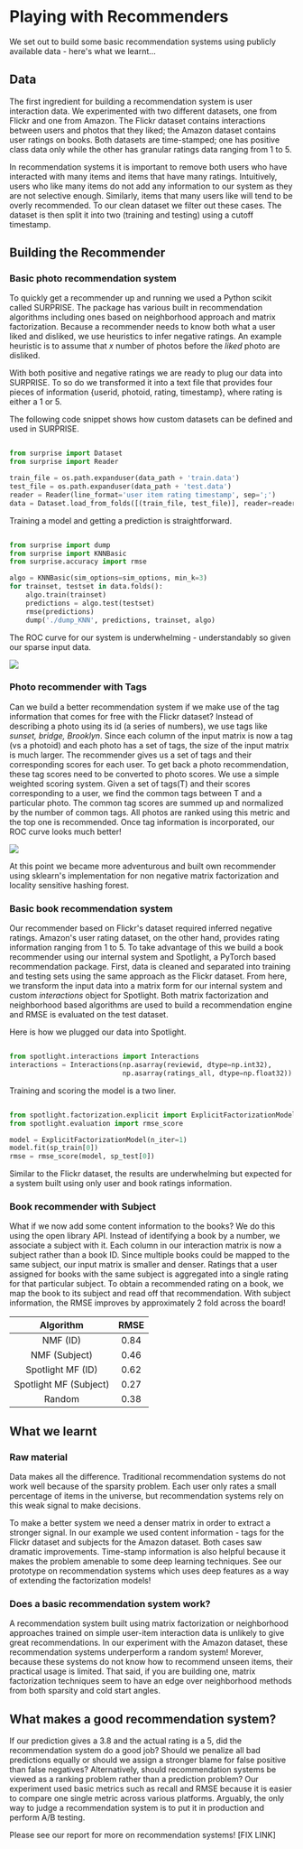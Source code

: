 # Playing with Recommenders

We set out to build some basic recommendation systems using publicly available
data - here's what we learnt...

## Data

The first ingredient for building a recommendation system is user interaction
data. We experimented with two different datasets, one from Flickr and one from
Amazon. The Flickr dataset contains interactions between users and photos that
they liked; the Amazon dataset contains user ratings on books. Both datasets are
time-stamped; one has positive class data only while the other has granular
ratings data ranging from 1 to 5.

In recommendation systems it is important to remove both users who have
interacted with many items and items that have many ratings. Intuitively, users
who like many items do not add any information to our system as they are not
selective enough. Similarly, items that many users like will tend to be overly
recommended. To our clean dataset we filter out these cases. The dataset is
then split it into two (training and testing) using a cutoff timestamp.

## Building the Recommender

### Basic photo recommendation system

To quickly get a recommender up and running we used a Python scikit called
SURPRISE. The package has various built in recommendation algorithms including
ones based on neighborhood approach and matrix factorization. Because a
recommender needs to know both what a user liked and disliked, we use heuristics
to infer negative ratings. An example heuristic is to assume that *x* number of
photos before the *liked* photo are disliked.

With both positive and negative ratings we are ready to plug our data into
SURPRISE. To so do we transformed it into a text file that provides four pieces
of information {userid, photoid, rating, timestamp}, where rating is either a 1
or 5.

<!---
code from embed_old/collab_filter_knn_manualfold]
--->

The following code snippet shows how custom datasets can be defined and used in
SURPRISE. 

```python

from surprise import Dataset
from surprise import Reader

train_file = os.path.expanduser(data_path + 'train.data')
test_file = os.path.expanduser(data_path + 'test.data')
reader = Reader(line_format='user item rating timestamp', sep=';')
data = Dataset.load_from_folds([(train_file, test_file)], reader=reader)

```
Training a model and getting a prediction is straightforward.

```python

from surprise import dump
from surprise import KNNBasic
from surprise.accuracy import rmse

algo = KNNBasic(sim_options=sim_options, min_k=3)
for trainset, testset in data.folds():
    algo.train(trainset)
    predictions = algo.test(testset)
    rmse(predictions)
    dump('./dump_KNN', predictions, trainset, algo)

```

The ROC curve for our system is underwhelming - understandably so given our
sparse input data.

![](ROC_NMF_nodot_1115.png)

### Photo recommender with Tags

Can we build a better recommendation system if we make use of the tag
information that comes for free with the Flickr dataset? Instead of describing a
photo using its id (a series of numbers), we use tags like *sunset, bridge,
Brooklyn*. Since each column of the input matrix is now a tag (vs a photoid) and
each photo has a set of tags, the size of the input matrix is much larger. The
recommender gives us a set of tags and their corresponding scores for each
user. To get back a photo recommendation, these tag scores need to be converted
to photo scores. We use a simple weighted scoring system. Given a set of
tags(T) and their scores corresponding to a user, we find the common tags
between T and a particular photo. The common tag scores are summed up and
normalized by the number of common tags. All photos are ranked using this metric
and the top one is recommended. Once tag information is incorporated, our ROC
curve looks much better!

![](ROC_NMF_tag_loop_1115_nodot.png)

At this point we became more adventurous and built own recommender using
sklearn's implementation for non negative matrix factorization and locality
sensitive hashing forest.

### Basic book recommendation system

Our recommender based on Flickr's dataset required inferred negative
ratings. Amazon's user rating dataset, on the other hand, provides rating
information ranging from 1 to 5. To take advantage of this we build a book
recommender using our internal system and Spotlight, a PyTorch based
recommendation package. First, data is cleaned and separated into training and
testing sets using the same approach as the Flickr dataset. From here, we
transform the input data into a matrix form for our internal system and custom
*interactions* object for Spotlight. Both matrix factorization and neighborhood
based algorithms are used to build a recommendation engine and RMSE is evaluated
on the test dataset.

Here is how we plugged our data into Spotlight.

```python

from spotlight.interactions import Interactions
interactions = Interactions(np.asarray(reviewid, dtype=np.int32),					     np.asarray(bookid, dtype=np.int32),
                            np.asarray(ratings_all, dtype=np.float32))
```

Training and scoring the model is a two liner.

```python

from spotlight.factorization.explicit import ExplicitFactorizationModel
from spotlight.evaluation import rmse_score

model = ExplicitFactorizationModel(n_iter=1)
model.fit(sp_train[0])
rmse = rmse_score(model, sp_test[0])

```

Similar to the Flickr dataset, the results are underwhelming but expected for a
system built using only user and book ratings information.

### Book recommender with Subject

What if we now add some content information to the books? We do this using the
open library API. Instead of identifying a book by a number, we associate a
subject with it. Each column in our interaction matrix is now a subject rather
than a book ID. Since multiple books could be mapped to the same subject, our
input matrix is smaller and denser. Ratings that a user assigned for books with
the same subject is aggregated into a single rating for that particular
subject. To obtain a recommended rating on a book, we map the book to its
subject and read off that recommendation. With subject information, the RMSE
improves by approximately 2 fold across the board!

| Algorithm        | RMSE           | 
| :-------------: |:-------------:| 
| NMF (ID)        | 0.84 |
| NMF (Subject)   | 0.46 |
| Spotlight MF (ID)   | 0.62 |
| Spotlight MF (Subject)   | 0.27 |
| Random   | 0.38 |

## What we learnt

### Raw material

Data makes all the difference. Traditional recommendation systems do not work
well because of the sparsity problem. Each user only rates a small percentage of
items in the universe, but recommendation systems rely on this weak signal to
make decisions.

To make a better system we need a denser matrix in order to extract a stronger
signal. In our example we used content information - tags for the Flickr dataset
and subjects for the Amazon dataset. Both cases saw dramatic
improvements. Time-stamp information is also helpful because it makes the
problem amenable to some deep learning techniques. See our prototype on
recommendation systems which uses deep features as a way of extending the
factorization models!

### Does a basic recommendation system work?

A recommendation system built using matrix factorization or neighborhood
approaches trained on simple user-item interaction data is unlikely to give
great recommendations. In our experiment with the Amazon dataset, these
recommendation systems underperform a random system! Morever, because these
systems do not know how to recommend unseen items, their practical usage is
limited. That said, if you are building one, matrix factorization techniques
seem to have an edge over neighborhood methods from both sparsity and cold start
angles.

## What makes a good recommendation system?

If our prediction gives a 3.8 and the actual rating is a 5, did the
recommendation system do a good job?  Should we penalize all bad predictions
equally or should we assign a stronger blame for false positive than false
negatives? Alternatively, should recommendation systems be viewed as a ranking
problem rather than a prediction problem? Our experiment used basic metrics such
as recall and RMSE because it is easier to compare one single metric across
various platforms. Arguably, the only way to judge a recommendation system is to
put it in production and perform A/B testing.

Please see our report for more on recommendation systems! [FIX LINK]

















